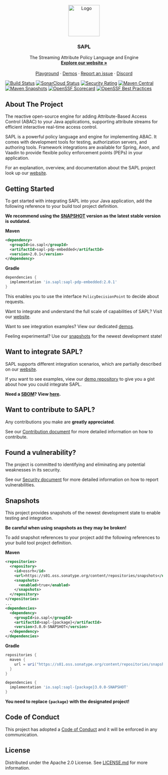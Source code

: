 <!-- PROJECT LOGO -->
<br />
<div align="center">
  <a href="https://github.com/heutelbeck/sapl-policy-engine">
    <img src="https://sapl.io/assets/favicon.png" alt="Logo" width="100em" >
  </a>

<h3 align="center">SAPL</h3>

  <p align="center">
    The Streaming Attribute Policy Language and Engine
    <br />
    <a href="https://sapl.io/"><strong>Explore our website »</strong></a>
    <br />
    <br />
    <a href="https://playground.sapl.io/">Playground</a>
    ·
    <a href="https://github.com/heutelbeck/sapl-demos">Demos</a>
    ·
    <a href="https://github.com/heutelbeck/sapl-policy-engine/issues">Report an issue</a>
    ·
    <a href="https://github.com/heutelbeck/sapl-policy-engine/issues">Discord</a>
  </p>
</div>

<!-- PROJECT SHIELDS -->
[![Build Status][build-status-shield]][build-status-url]
[![SonarCloud Status][sonarcloud-status-shield]][sonarcloud-status-url]
[![Security Rating][security-rating-shield]][security-rating-url]
[![Maven Central][maven-central-shield]][maven-central-url]
[![Maven Snapshots][snapshot-shield]][snapshot-url]
[![OpenSSF Scorecard](https://api.securityscorecards.dev/projects/github.com/heutelbeck/sapl-policy-engine/badge)](https://securityscorecards.dev/viewer/?uri=github.com/heutelbeck/sapl-policy-engine)
[![OpenSSF Best Practices](https://www.bestpractices.dev/projects/8298/badge)](https://www.bestpractices.dev/projects/8298)

<!-- ABOUT THE PROJECT -->
## About The Project

The reactive open-source engine for adding Attribute-Based Access Control (ABAC) to your Java applications, supporting attribute streams for efficient interactive real-time access control.

SAPL is a powerful policy language and engine for implementing ABAC. It comes with development tools for testing, authorization servers, and authoring tools. Framework integrations are available for Spring, Axon, and Vaadin to provide flexible policy enforcement points (PEPs) in your application.

For an explanation, overview, and documentation about the SAPL project look up our [website][website-url].

<!-- GETTING STARTED -->
## Getting Started

To get started with integrating SAPL into your Java application, add the following reference to your build tool project definition.

**We recommend using the [SNAPSHOT](#snapshots) version as the latest stable version is outdated.**

**Maven**

```xml
<dependency>
  <groupId>io.sapl</groupId>
  <artifactId>sapl-pdp-embedded</artifactId>
  <version>2.0.1</version>
</dependency>
```

**Gradle**

```gradle
dependencies {
  implementation 'io.sapl:sapl-pdp-embedded:2.0.1'
}
```

This enables you to use the interface `PolicyDecisionPoint` to decide about requests.

Want to integrate and understand the full scale of capabilities of SAPL? Visit our [website][website-url].

Want to see integration examples? View our dedicated [demos](#want-to-integrate-sapl).

Feeling experimental? Use our [snapshots](#snapshots) for the newest development state!

<!-- DEMOS -->
## Want to integrate SAPL?

SAPL supports different integration scenarios, which are partially described on our [website][website-url].

If you want to see examples, view our [demo repository][demos-url] to give you a gist about how you could integrate SAPL.

**Need a [SBOM][sbom-definition-url]? View [here][sbom-extraction-url].**

<!-- CONTRIBUTING -->
## Want to contribute to SAPL?

Any contributions you make are **greatly appreciated**.

See our [Contribution document](CONTRIBUTING.md) for more detailed information on how to contribute.

<!-- SECURITY -->
## Found a vulnerability?

The project is committed to identifying and eliminating any potential weaknesses in its security.

See our [Security document](SECURITY.md) for more detailed information on how to report vulnerabilities.

<!-- SNAPSHOTS REFERENCE -->
## Snapshots

This project provides snapshots of the newest development state to enable testing and integration.

**Be careful when using snapshots as they may be broken!**

To add snapshot references to your project add the following references to your build tool project definition.

**Maven**

```xml
<repositories>
  <repository>
    <id>ossrh</id>
    <url>https://s01.oss.sonatype.org/content/repositories/snapshots</url>
    <snapshots>
      <enabled>true</enabled>
    </snapshots>
  </repository>
</repositories>
...
<dependencies>
  <dependency>
    <groupId>io.sapl</groupId>
    <artifactId>sapl-{package}</artifactId>
    <version>3.0.0-SNAPSHOT</version>
  </dependency>
</dependencies>
```

**Gradle**

```gradle
repositories {
  maven {
    url = uri("https://s01.oss.sonatype.org/content/repositories/snapshots")
  }
}

dependencies {
  implementation 'io.sapl:sapl-{package}3.0.0-SNAPSHOT'
}
```

**You need to replace `{package}` with the designated project!**


<!-- CODE OF CONDUCT -->
## Code of Conduct

This project has adopted a [Code of Conduct](CODE_OF_CONDUCT.md) and it will be enforced in any communication.

<!-- LICENSE -->
## License

Distributed under the Apache 2.0 License. See [LICENSE.md](./LICENSE.md) for more information.

<!-- MARKDOWN LINKS & IMAGES -->
<!-- https://www.markdownguide.org/basic-syntax/#reference-style-links -->
[build-status-shield]: https://github.com/heutelbeck/sapl-policy-engine/actions/workflows/build_master.yml/badge.svg
[build-status-url]: https://github.com/heutelbeck/sapl-policy-engine/actions/workflows/build_master.yml
[sonarcloud-status-shield]: https://sonarcloud.io/api/project_badges/measure?project=heutelbeck_sapl-policy-engine&metric=alert_status
[sonarcloud-status-url]: https://sonarcloud.io/dashboard?id=heutelbeck_sapl-policy-engine
[security-rating-shield]: https://sonarcloud.io/api/project_badges/measure?project=heutelbeck_sapl-policy-engine&metric=security_rating
[security-rating-url]: https://sonarcloud.io/summary/new_code?id=heutelbeck_sapl-policy-engine
[maven-central-shield]: https://img.shields.io/maven-central/v/io.sapl/sapl-lang
[maven-central-url]: https://mvnrepository.com/artifact/io.sapl
[snapshot-shield]: https://img.shields.io/maven-metadata/v?metadataUrl=https%3A%2F%2Fs01.oss.sonatype.org%2Fcontent%2Frepositories%2Fsnapshots%2Fio%2Fsapl%2Fsapl-policy-engine%2Fmaven-metadata.xml
[snapshot-url]: https://s01.oss.sonatype.org/content/repositories/snapshots/io/sapl

[website-url]: https://sapl.io
[demos-url]: https://github.com/heutelbeck/sapl-demos
[sbom-definition-url]: https://www.cisa.gov/sbom
[sbom-extraction-url]: https://github.com/heutelbeck/sapl-policy-engine/network/dependencies

